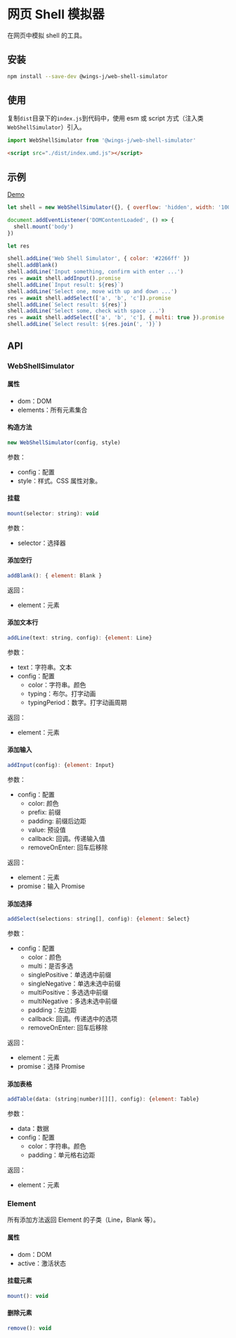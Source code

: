 # 网页 Shell 模拟器

在网页中模拟 shell 的工具。

## 安装

```sh
npm install --save-dev @wings-j/web-shell-simulator
```

## 使用

复制`dist`目录下的`index.js`到代码中，使用 esm 或 script 方式（注入类`WebShellSimulator`）引入。

```js
import WebShellSimulator from '@wings-j/web-shell-simulator'
```

```html
<script src="./dist/index.umd.js"></script>
```

## 示例

[Demo](https://wingsj0.github.io/web-shell-simulator/)

```js
let shell = new WebShellSimulator({}, { overflow: 'hidden', width: '100%', height: '100%', 'padding-bottom': '100px', 'font-size': '16px' })

document.addEventListener('DOMContentLoaded', () => {
  shell.mount('body')
})

let res

shell.addLine('Web Shell Simulator', { color: '#2266ff' })
shell.addBlank()
shell.addLine('Input something, confirm with enter ...')
res = await shell.addInput().promise
shell.addLine(`Input result: ${res}`)
shell.addLine('Select one, move with up and down ...')
res = await shell.addSelect(['a', 'b', 'c']).promise
shell.addLine(`Select result: ${res}`)
shell.addLine('Select some, check with space ...')
res = await shell.addSelect(['a', 'b', 'c'], { multi: true }).promise
shell.addLine(`Select result: ${res.join(', ')}`)
```

## API

### WebShellSimulator

#### 属性

- dom：DOM
- elements：所有元素集合

#### 构造方法

```js
new WebShellSimulator(config, style)
```

参数：

- config：配置
- style：样式。CSS 属性对象。

#### 挂载

```js
mount(selector: string): void
```

参数：

- selector：选择器

#### 添加空行

```js
addBlank(): { element: Blank }
```

返回：

- element：元素

#### 添加文本行

```js
addLine(text: string, config): {element: Line}
```

参数：

- text：字符串。文本
- config：配置
  - color：字符串。颜色
  - typing：布尔。打字动画
  - typingPeriod：数字。打字动画周期

返回：

- element：元素

#### 添加输入

```js
addInput(config): {element: Input}
```

参数：

- config：配置
  - color: 颜色
  - prefix: 前缀
  - padding: 前缀后边距
  - value: 预设值
  - callback: 回调。传递输入值
  - removeOnEnter: 回车后移除

返回：

- element：元素
- promise：输入 Promise

#### 添加选择

```js
addSelect(selections: string[], config): {element: Select}
```

参数：

- config：配置
  - color：颜色
  - multi：是否多选
  - singlePositive：单选选中前缀
  - singleNegative：单选未选中前缀
  - multiPositive：多选选中前缀
  - multiNegative：多选未选中前缀
  - padding：左边距
  - callback: 回调。传递选中的选项
  - removeOnEnter: 回车后移除

返回：

- element：元素
- promise：选择 Promise

#### 添加表格

```js
addTable(data: (string|number)[][], config): {element: Table}
```

参数：

- data：数据
- config：配置
  - color：字符串。颜色
  - padding：单元格右边距

返回：

- element：元素

### Element

所有添加方法返回 Element 的子类（Line，Blank 等）。

#### 属性

- dom：DOM
- active：激活状态

#### 挂载元素

```js
mount(): void
```

#### 删除元素

```js
remove(): void
```
